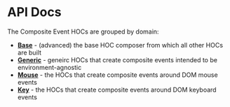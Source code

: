 # API Docs

The Composite Event HOCs are grouped by domain:

- [**Base**](compose.md) - (advanced) the base HOC composer from which all other HOCs are built
- [**Generic**](generic.md) - geneirc HOCs that create composite events intended to be environment-agnostic
- [**Mouse**](mouse.md) - the HOCs that create composite events around DOM mouse events
- [**Key**](key.md) - the HOCs that create composite events around DOM keyboard events
